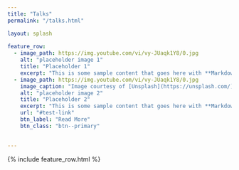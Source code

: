 ```yaml
---
title: "Talks"
permalink: "/talks.html"

layout: splash
  
feature_row:
  - image_path: https://img.youtube.com/vi/vy-JUaqk1Y8/0.jpg
    alt: "placeholder image 1"
    title: "Placeholder 1"
    excerpt: "This is some sample content that goes here with **Markdown** formatting."
  - image_path: https://img.youtube.com/vi/vy-JUaqk1Y8/0.jpg
    image_caption: "Image courtesy of [Unsplash](https://unsplash.com/)"
    alt: "placeholder image 2"
    title: "Placeholder 2"
    excerpt: "This is some sample content that goes here with **Markdown** formatting."
    url: "#test-link"
    btn_label: "Read More"
    btn_class: "btn--primary"
  

---
```



{% include feature_row.html %}
